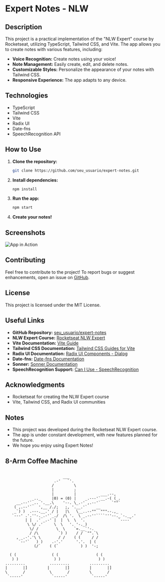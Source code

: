 # Expert Notes - NLW

## Description

This project is a practical implementation of the "NLW Expert" course by Rocketseat, utilizing TypeScript, Tailwind CSS, and Vite. The app allows you to create notes with various features, including:

- **Voice Recognition:** Create notes using your voice!
- **Note Management:** Easily create, edit, and delete notes.
- **Customizable Styles:** Personalize the appearance of your notes with Tailwind CSS.
- **Responsive Experience:** The app adapts to any device.

## Technologies

- TypeScript
- Tailwind CSS
- Vite
- Radix UI
- Date-fns
- SpeechRecognition API

## How to Use

1. **Clone the repository:**
   ```bash
   git clone https://github.com/seu_usuario/expert-notes.git
   ```

2. **Install dependencies:**
   ```bash
   npm install
   ```

3. **Run the app:**
   ```bash
   npm start
   ```

4. **Create your notes!**

## Screenshots

![App in Action](link_para_a_imagem)

## Contributing

Feel free to contribute to the project! To report bugs or suggest enhancements, open an issue on [GitHub](https://github.com/seu_usuario/expert-notes/issues).

## License

This project is licensed under the MIT License.

## Useful Links

- **GitHub Repository:** [seu_usuario/expert-notes](https://github.com/seu_usuario/expert-notes)
- **NLW Expert Course:** [Rocketseat NLW Expert](<URL inválido removido>)
- **Vite Documentation:** [Vite Guide](https://vitejs.dev/guide/)
- **Tailwind CSS Documentation:** [Tailwind CSS Guides for Vite](https://tailwindcss.com/docs/guides/vite)
- **Radix UI Documentation:** [Radix UI Components - Dialog](https://www.radix-ui.com/primitives/docs/components/dialog)
- **Date-fns:** [Date-fns Documentation](https://date-fns.org/)
- **Sonner:** [Sonner Documentation](https://sonner.emilkowal.ski/)
- **SpeechRecognition Support:** [Can I Use - SpeechRecognition](https://caniuse.com/?search=SpeechRecognition)

## Acknowledgments

- Rocketseat for creating the NLW Expert course
- Vite, Tailwind CSS, and Radix UI communities

## Notes

- This project was developed during the Rocketseat NLW Expert course.
- The app is under constant development, with new features planned for the future.
- We hope you enjoy using Expert Notes!

## 8-Arm Coffee Machine

```                         ___

                          ___
                      .-'   `'.
                     /         \
                     |         ;
                     |         |           ___.--,
            _.._     |0) = (0) |    _.---'`__.-( (_.
     __.--'`_.. '.__.\    '--. \_.-' ,.--'`     `""`
    ( ,.--'`   ',__ /./;   ;, '.__.'`    __
    _`) )  .---.__.' / |   |\   \__..--""  """--.,_
   `---' .'.''-._.-'`_./  /\ '.  \ _.--''````'''--._`-.__.'
         | |  .' _.-' |  |  \  \  '.               `----`
          \ \/ .'     \  \   '. '-._)
           \/ /        \  \    `=.__`'-.
           / /\         `) )    / / `"".`\
     , _.-'.'\ \        / /    ( (     / /
      `--'`   ) )    .-'.'      '.'.  | (
             (/`    ( (`          ) )  '-;    
            
  ( (                ( (                 ( (                
   ) )                ) )                 ) )               
.........           .........         .........           
|       |]         |       |]         |       |]                
\       /           \       /         \       /              
 `-----'             `-----'           `-----'  
